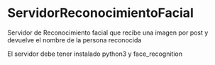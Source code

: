 # ServidorReconocimientoFacial
Servidor de Reconocimiento facial que recibe una imagen por post y devuelve el nombre de la persona reconocida


El servidor debe tener instalado python3 y face_recognition

